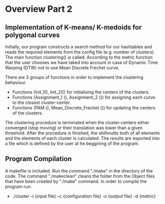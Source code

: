 # Overview Part 2

## Implementation of K-means/ K-medoids for polygonal curves

Initially, our program constructs a search method for our hashtables and reads the required elements from the config file (e.g. number
of clusters). The main function clustering() is called. According to the metric function that the user chooses we have taked into account
in case of Dynamic Time Warping (DTW) not to use Mean Discrete Frechet curve. 

There are 3 groups of functions in order to implement the clustering behaviour.
* Functions (Init_1(), Init_2()) for initialising the centers of the clusters.
* Functions (Assignment_1 (), Assignment_2 ()) for assigning each curve to the closest cluster-center.
* Functions (PAM (), Mean_Discrete_Frechet ()) for updating the centers of the clusters.

The clustering procedure is terminated when the cluster-centers either converged (stop moving) or their translation was lower than
a given threshold. After the procedure is finished, the shilhoutte both of all elements and  the elements of each cluster is calculated.
The results are exported into a file which is defined by the user at he beggining of the program.

## Program Compilation
A makefile is included. Run the command "./make" in the directory of the code. The command "./makeclean" cleans the folder from the 
Object files that have been created by "./make" command. In order to compile the program run:
* ./cluster –i {input file} –c {configuration file} -o {output file} -d {metric}
